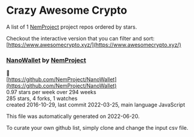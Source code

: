 # Crazy Awesome Crypto
A list of 1 [NemProject](https://github.com/NemProject) project repos ordered by stars.  

Checkout the interactive version that you can filter and sort: 
[https://www.awesomecrypto.xyz/](https://www.awesomecrypto.xyz/)  


### [NanoWallet](https://github.com/NemProject/NanoWallet) by [NemProject](https://github.com/NemProject)  
👛  
[https://github.com/NemProject/NanoWallet](https://github.com/NemProject/NanoWallet)  
0.97 stars per week over 294 weeks  
285 stars, 4 forks, 1 watches  
created 2016-10-29, last commit 2022-03-25, main language JavaScript  


This file was automatically generated on 2022-06-20.  

To curate your own github list, simply clone and change the input csv file.  